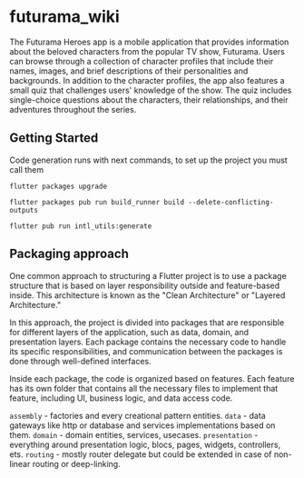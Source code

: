 # futurama_wiki

The Futurama Heroes app is a mobile application that provides information about the beloved characters from the popular TV show, Futurama.
Users can browse through a collection of character profiles that include their names, images, and brief descriptions of their personalities and backgrounds.
In addition to the character profiles, the app also features a small quiz that challenges users' knowledge of the show.
The quiz includes single-choice questions about the characters, their relationships, and their adventures throughout the series.

## Getting Started

Code generation runs with next commands, to set up the project you must call them

`flutter packages upgrade`

`flutter packages pub run build_runner build --delete-conflicting-outputs`

`flutter pub run intl_utils:generate`

## Packaging approach

One common approach to structuring a Flutter project is to use a package structure that is based on layer responsibility outside and feature-based inside. This architecture is known as the "Clean Architecture" or "Layered Architecture."

In this approach, the project is divided into packages that are responsible for different layers of the application, such as data, domain, and presentation layers. Each package contains the necessary code to handle its specific responsibilities, and communication between the packages is done through well-defined interfaces.

Inside each package, the code is organized based on features. Each feature has its own folder that contains all the necessary files to implement that feature, including UI, business logic, and data access code.

`assembly` - factories and every creational pattern entities.
`data` - data gateways like http or database and services implementations based on them.
`domain` - domain entities, services, usecases.
`presentation` - everything around presentation logic, blocs, pages, widgets, controllers, ets.
`routing` - mostly router delegate but could be extended in case of non-linear routing or deep-linking.
